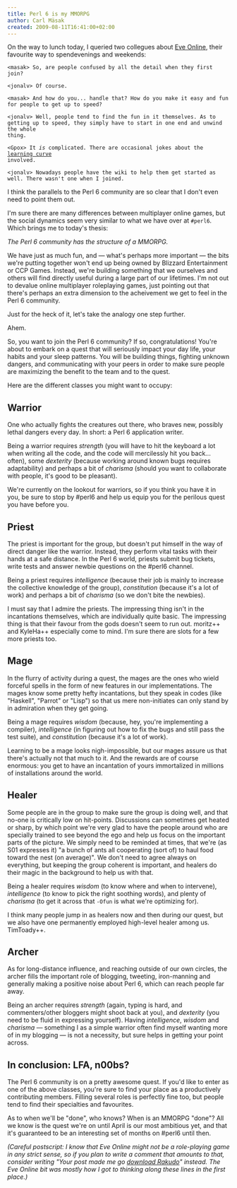 ```yaml
---
title: Perl 6 is my MMORPG
author: Carl Mäsak
created: 2009-08-11T16:41:00+02:00
---
```

On the way to lunch today, I queried two collegues about [Eve Online](http://www.eveonline.com/), their favourite way to spendevenings and weekends:

<pre><code>&lt;masak&gt; So, are people confused by all the detail when they first
join?

&lt;jonalv&gt; Of course.

&lt;masak&gt; And how do you... handle that? How do you make it easy and fun
for people to get up to speed?

&lt;jonalv&gt; Well, people tend to find the fun in it themselves. As to
getting up to speed, they simply have to start in one end and unwind the whole
thing.

&lt;Gpox&gt; It <em>is</em> complicated. There are occasional jokes about the
<a href='http://web.archive.org/web/20090718140949/http://upload.0x1011.org//files//LearningCurve.jpg'>learning curve</a>
involved.

&lt;jonalv&gt; Nowadays people have the wiki to help them get started as
well. There wasn't one when I joined.
</code></pre>

I think the parallels to the Perl 6 community are so clear that I don't even need to point them out.

I'm sure there are many differences between multiplayer online games, but the social dynamics seem very similar to what we have over at `#perl6`. Which brings me to today's thesis:

*The Perl 6 community has the structure of a MMORPG.*

We have just as much fun, and — what's perhaps more important — the bits we're putting together won't end up being owned by Blizzard Entertainment or CCP Games. Instead, we're building something that we ourselves and others will find directly useful during a large part of our lifetimes. I'm not out to devalue online multiplayer roleplaying games, just pointing out that there's perhaps an extra dimension to the acheivement we get to feel in the Perl 6 community.

Just for the heck of it, let's take the analogy one step further.

Ahem.

So, you want to join the Perl 6 community? If so, congratulations! You're about to embark on a quest that will seriously impact your day life, your habits and your sleep patterns. You will be building things, fighting unknown dangers, and communicating with your peers in order to make sure people are maximizing the benefit to the team and to the quest.

Here are the different classes you might want to occupy:

## Warrior

One who actually fights the creatures out there, who braves new, possibly lethal dangers every day. In short: a Perl 6 application writer.

Being a warrior requires *strength* (you will have to hit the keyboard a lot when writing all the code, and the code will mercilessly hit you back... often), some *dexterity* (because working around known bugs requires adaptability) and perhaps a bit of *charisma* (should you want to collaborate with people, it's good to be pleasant).

We're currently on the lookout for warriors, so if you think you have it in you, be sure to stop by #perl6 and help us equip you for the perilous quest you have before you.

## Priest

The priest is important for the group, but doesn't put himself in the way of direct danger like the warrior. Instead, they perform vital tasks with their hands at a safe distance. In the Perl 6 world, priests submit bug tickets, write tests and answer newbie questions on the #perl6 channel.

Being a priest requires *intelligence* (because their job is mainly to increase the collective knowledge of the group), *constitution* (because it's a lot of work) and perhaps a bit of *charisma* (so we don't bite the newbies).

I must say that I admire the priests. The impressing thing isn't in the incantations themselves, which are individually quite basic. The impressing thing is that their favour from the gods doesn't seem to run out. moritz++ and KyleHa++ especially come to mind. I'm sure there are slots for a few more priests too.

## Mage

In the flurry of activity during a quest, the mages are the ones who wield forceful spells in the form of new features in our implementations. The mages know some pretty hefty incantations, but they speak in codes (like "Haskell", "Parrot" or "Lisp") so that us mere non-initiates can only stand by in admiration when they get going.

Being a mage requires *wisdom* (because, hey, you're implementing a compiler), *intelligence* (in figuring out how to fix the bugs and still pass the test suite), and *constitution* (because it's a lot of work).

Learning to be a mage looks nigh-impossible, but our mages assure us that there's actually not that much to it. And the rewards are of course enormous: you get to have an incantation of yours immortalized in millions of installations around the world.

## Healer

Some people are in the group to make sure the group is doing well, and that no-one is critically low on hit-points. Discussions can sometimes get heated or sharp, by which point we're very glad to have the people around who are specially trained to see beyond the ego and help us focus on the important parts of the picture. We simply need to be reminded at times, that we're (as S01 expresses it) "a bunch of ants all cooperating (sort of) to haul food toward the nest (on average)". We don't need to agree always on everything, but keeping the group coherent is important, and healers do their magic in the background to help us with that.

Being a healer requires *wisdom* (to know where and when to intervene), *intelligence* (to know to pick the right soothing words), and plenty of *charisma* (to get it across that `-Ofun` is what we're optimizing for).

I think many people jump in as healers now and then during our quest, but we also have one permanently employed high-level healer among us. TimToady++.

## Archer

As for long-distance influence, and reaching outside of our own circles, the archer fills the important role of blogging, tweeting, iron-manning and generally making a positive noise about Perl 6, which can reach people far away.

Being an archer requires *strength* (again, typing is hard, and commenters/other bloggers might shoot back at you), and *dexterity* (you need to be fluid in expressing yourself). Having *intelligence*, *wisdom* and *charisma* — something I as a simple warrior often find myself wanting more of in my blogging — is not a necessity, but sure helps in getting your point across.

## In conclusion: LFA, n00bs?

The Perl 6 community is on a pretty awesome quest. If you'd like to enter as one of the above classes, you're sure to find your place as a productively contributing members. Filling several roles is perfectly fine too, but people tend to find their specialties and favourites.

As to when we'll be "done", who knows? When is an MMORPG "done"? All we know is the quest we're on until April is our most ambitious yet, and that it's guaranteed to be an interesting set of months on #perl6 until then.

*(Careful postscript: I know that Eve Online might not be a role-playing game in any strict sense, so if you plan to write a comment that amounts to that, consider writing "Your post made me go [download Rakudo](http://rakudo.org/how-to-get-rakudo)" instead. The Eve Online bit was mostly how I got to thinking along these lines in the first place.)*


